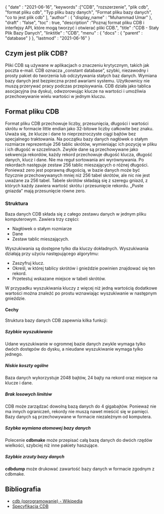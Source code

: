 {
  "date" : "2021-06-16",
  "keywords" :["CDB", "rozszerzenie", "plik cdb", "format pliku cdb", "Typ pliku bazy danych", "Format pliku bazy danych", "co to jest plik cdb" ],
  "author" : {
    "display_name" : "Muhammad Umar"
},
  "draft" : "false",
  "toc" : true,
  "description" :"Poznaj format pliku CDB i interfejsy API, które mogą tworzyć i otwierać pliki CDB.",
  "title" :"CDB - Stały Plik Bazy Danych",
  "linktitle" : "CDB",
  "menu" : {
    "docs" : {
      "parent" : "database"
}
},
  "lastmod" : "2021-06-16"
}

## Czym jest plik CDB?
Pliki CDB są używane w aplikacjach o znaczeniu krytycznym, takich jak poczta e-mail. CDB oznacza „constant database”, szybki, niezawodny i prosty pakiet do tworzenia lub odczytywania stałych baz danych. Wymiana bazy danych jest bezpieczna przed awariami systemu. Użytkownicy nie muszą przerywać pracy podczas przepisywania. CDB działa jako tablica asocjacyjna (na dysku), odwzorowując klucze na wartości i umożliwia przechowywanie wielu wartości w jednym kluczu.

## Format pliku CDB
Format pliku CDB przechowuje liczby, przesunięcia, długości i wartości skrótu w formacie little endian jako 32-bitowe liczby całkowite bez znaku. Uważa się, że klucze i dane to nieprzezroczyste ciągi bajtów bez specjalnego traktowania. Na początku bazy danych nagłówek o stałym rozmiarze reprezentuje 256 tablic skrótów, wymieniając ich pozycję w pliku i ich długość w szczelinach. Zwykle dane są przechowywane jako sekwencja rekordów, każdy rekord przechowuje długość klucza, długość danych, klucz i dane. Nie ma reguł sortowania ani wyrównywania. Po rekordach następuje zestaw 256 tablic mieszających o różnej długości. Ponieważ zero jest poprawną długością, w bazie danych może być fizycznie przechowywanych mniej niż 256 tabel skrótów, ale nic nie jest uważane za 256 tabel. Tabele skrótów składają się z szeregu gniazd, z których każdy zawiera wartość skrótu i przesunięcie rekordu. „Puste gniazda” mają przesunięcie równe zero.

### Struktura
Baza danych CDB składa się z całego zestawu danych w jednym pliku komputerowym. Zawiera trzy części:
- Nagłówek o stałym rozmiarze
- Dane
- Zestaw tablic mieszających.

Wyszukiwania są dostępne tylko dla kluczy dokładnych. Wyszukiwania działają przy użyciu następującego algorytmu:

- Zaszyfruj klucz.
- Określ, w której tablicy skrótów i gnieździe powinien znajdować się ten rekord.
- Przetestuj wskazane miejsce w tabeli skrótów.

W przypadku wyszukiwania kluczy z więcej niż jedną wartością dodatkowe wartości można znaleźć po prostu wznawiając wyszukiwanie w następnym gnieździe.

#### Cechy

Struktura bazy danych CDB zapewnia kilka funkcji:

##### Szybkie wyszukiwanie
Udane wyszukiwanie w ogromnej bazie danych zwykle wymaga tylko dwóch dostępów do dysku, a nieudane wyszukiwanie wymaga tylko jednego.
##### Niskie koszty ogólne
Baza danych wykorzystuje 2048 bajtów, 24 bajty na rekord oraz miejsce na klucze i dane.
##### Brak losowych limitów
CDB może zarządzać dowolną bazą danych do 4 gigabajtów. Ponieważ nie ma innych ograniczeń, rekordy nie muszą nawet mieścić się w pamięci. Bazy danych są przechowywane w formacie niezależnym od komputera.
##### Szybka wymiana atomowej bazy danych
Polecenie **cdbmake** może przepisać całą bazę danych do dwóch rzędów wielkości, szybciej niż inne pakiety haszujące.
##### Szybkie zrzuty bazy danych
**cdbdump** może drukować zawartość bazy danych w formacie zgodnym z cdbmake.


## Bibliografia ##

* [cdb (oprogramowanie) - Wikipedia](https://en.wikipedia.org/wiki/Cdb_(software))
* [Specyfikacja CDB](http://cr.yp.to/cdb.html)

